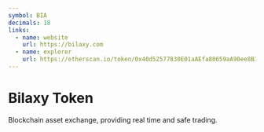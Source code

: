 ```yaml
---
symbol: BIA
decimals: 18
links:
  - name: website
    url: https://bilaxy.com
  - name: explorer
    url: https://etherscan.io/token/0x40d52577830E01aAEfa80659aA90ee8B34685F4e
---
```


# Bilaxy Token

Blockchain asset exchange, providing real time and safe trading.
